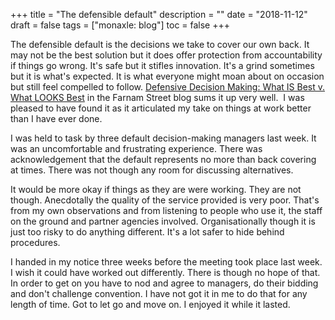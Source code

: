 +++
title = "The defensible default"
description = ""
date = "2018-11-12"
draft = false
tags = ["monaxle: blog"]
toc = false
+++

The defensible default is the decisions we take to cover our own back. It may not be the best solution but it does offer protection from accountability if things go wrong. It's safe but it stifles innovation. It's a grind sometimes but it is what's expected. It is what everyone might moan about on occasion but still feel compelled to follow. [Defensive Decision Making: What IS Best v. What LOOKS Best](https://fs.blog/defensive-decision-making/) in the Farnam Street blog sums it up very well.  I was pleased to have found it as it articulated my take on things at work better than I have ever done. 

I was held to task by three default decision-making managers last week. It was an uncomfortable and frustrating experience. There was acknowledgement that the default represents no more than back covering at times. There was not though any room for discussing alternatives. 

It would be more okay if things as they are were working. They are not though. Anecdotally the quality of the service provided is very poor. That's from my own observations and from listening to people who use it, the staff on the ground and partner agencies involved. Organisationally though it is just too risky to do anything different. It's a lot safer to hide behind procedures. 

I handed in my notice three weeks before the meeting took place last week. I wish it could have worked out differently. There is though no hope of that. In order to get on you have to nod and agree to managers, do their bidding and don't challenge convention. I have not got it in me to do that for any length of time. Got to let go and move on. I enjoyed it while it lasted.